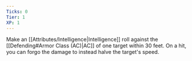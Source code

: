 ```yaml
---
Ticks: 0
Tier: 1
XP: 1
---
```


Make an [[Attributes/Intelligence|Intelligence]] roll against the [[Defending#Armor Class (AC)|AC]] of one target within 30 feet. On a hit, you can forgo the damage to instead halve the target's speed.